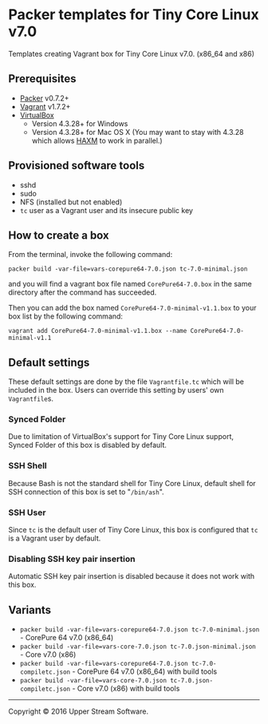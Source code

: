 # Packer templates for Tiny Core Linux v7.0

Templates creating Vagrant box for Tiny Core Linux v7.0. (x86_64 and x86)

## Prerequisites

* [Packer] v0.7.2+
* [Vagrant] v1.7.2+
* [VirtualBox]
	* Version 4.3.28+ for Windows
	* Version 4.3.28+ for Mac OS X (You may want to stay with 4.3.28 which allows [HAXM] to work in parallel.)

[Packer]: https://www.packer.io/ "Packer by HashiCorp"
[Vagrant]: https://www.vagrantup.com/ "Vagrant"
[VirtualBox]: https://www.virtualbox.org/ "Oracle VM VirtualBox"
[HAXM]: https://software.intel.com/en-us/android/articles/intel-hardware-accelerated-execution-manager
        "Intel&reg; Hardware Accelerated Execution Manager"

## Provisioned software tools

* sshd
* sudo
* NFS (installed but not enabled)
* `tc` user as a Vagrant user and its insecure public key

## How to create a box

From the terminal, invoke the following command:

	packer build -var-file=vars-corepure64-7.0.json tc-7.0-minimal.json

and you will find a vagrant box file named `CorePure64-7.0.box`
in the same directory after the command has succeeded.

Then you can add the box named `CorePure64-7.0-minimal-v1.1.box` to your box list
by the following command:

	vagrant add CorePure64-7.0-minimal-v1.1.box --name CorePure64-7.0-minimal-v1.1

## Default settings

These default settings are done by the file `Vagrantfile.tc` which will be included in the box.
Users can override this setting by users' own `Vagrantfile`s.

### Synced Folder

Due to limitation of VirtualBox's support for Tiny Core Linux support, Synced Folder of this box is disabled by default.

### SSH Shell

Because Bash is not the standard shell for Tiny Core Linux, default shell for SSH connection of this box
is set to "`/bin/ash`".

### SSH User

Since `tc` is the default user of Tiny Core Linux, this box is configured that `tc` is a Vagrant user by default.

### Disabling SSH key pair insertion

Automatic SSH key pair insertion is disabled because it does not work with this box. 

## Variants

* `packer build -var-file=vars-corepure64-7.0.json tc-7.0-minimal.json` - CorePure 64 v7.0 (x86_64)
* `packer build -var-file=vars-core-7.0.json tc-7.0.json-minimal.json` - Core v7.0 (x86)
* `packer build -var-file=vars-corepure64-7.0.json tc-7.0-compiletc.json` - CorePure 64 v7.0 (x86_64) with build tools
* `packer build -var-file=vars-core-7.0.json tc-7.0.json-compiletc.json` - Core v7.0 (x86) with build tools

- - -

Copyright &copy; 2016 Upper Stream Software.
